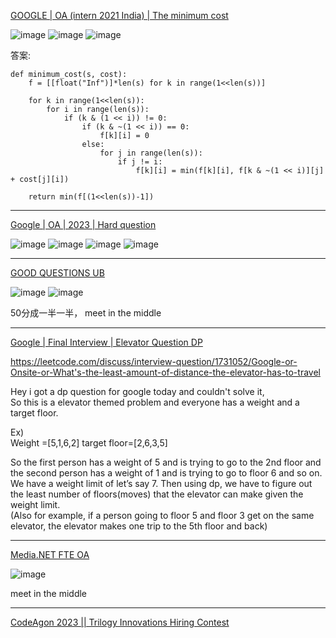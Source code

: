 [GOOGLE | OA (intern 2021 India) | The minimum cost](https://leetcode.com/discuss/interview-question/818225/GOOGLE-or-OA-%28intern-2021-India%29-or-The-minimum-cost)

![image](https://assets.leetcode.com/users/images/43495c36-7fec-4e5e-b9ae-39af71ee8487_1598704151.3524652.png)
![image](https://assets.leetcode.com/users/images/247690de-8372-4739-8026-fa4feb6e3d04_1598704150.245878.png)
![image](https://assets.leetcode.com/users/images/1b4bab72-f8ed-4688-b691-1c4c836e24b5_1598704151.2216527.png)

答案:
```
def minimum_cost(s, cost):
    f = [[float("Inf")]*len(s) for k in range(1<<len(s))]
    
    for k in range(1<<len(s)):
        for i in range(len(s)):
            if (k & (1 << i)) != 0:
                if (k & ~(1 << i)) == 0:
                    f[k][i] = 0
                else:
                    for j in range(len(s)):
                        if j != i:
                            f[k][i] = min(f[k][i], f[k & ~(1 << i)][j] + cost[j][i])
    
    return min(f[(1<<len(s))-1])
```

-------------------------

[Google | OA | 2023 | Hard question](https://leetcode.com/discuss/interview-question/2677394/Google-or-OA-or-2023-or-Hard-question)

![image](https://assets.leetcode.com/users/images/c2baded0-5f8d-48e7-ac6b-6bca691a68cd_1665248331.1769078.jpeg)
![image](https://assets.leetcode.com/users/images/a5148538-caff-47a0-88d2-0c78dfe5a497_1665248374.8121252.jpeg)
![image](https://assets.leetcode.com/users/images/f07f5348-b995-461e-b486-df6ff518eea9_1665248437.880959.jpeg)
![image](https://assets.leetcode.com/users/images/d7d5716d-a703-4d38-b7f1-417cdf593bc0_1665248497.0071912.jpeg)

------

[GOOD QUESTIONS UB](https://leetcode.com/discuss/interview-question/2708906/GOOD-QUESTIONS-UB)

![image](https://assets.leetcode.com/users/images/8b0edaa8-cea1-4c2d-9f7b-35c2cc4338f2_1665901076.6296434.png)
![image](https://assets.leetcode.com/users/images/d15e1cb4-4a7e-4003-ba41-63723217dbb1_1665901079.9202263.png)

50分成一半一半， meet in the middle 

-----

[Google | Final Interview | Elevator Question DP](https://leetcode.com/discuss/interview-question/2723912/Google-or-Final-Interview-or-Elevator-Question-DP)

https://leetcode.com/discuss/interview-question/1731052/Google-or-Onsite-or-What's-the-least-amount-of-distance-the-elevator-has-to-travel

Hey i got a dp question for google today and couldn't solve it,  
So this is a elevator themed problem and everyone has a weight and a target floor.

Ex)  
Weight =[5,1,6,2] target floor=[2,6,3,5]

So the first person has a weight of 5 and is trying to go to the 2nd floor and the second person has a weight of 1 and is trying to go to floor 6 and so on.  
We have a weight limit of let’s say 7. Then using dp, we have to figure out the least number of floors(moves) that the elevator can make given the weight limit.  
(Also for example, if a person going to floor 5 and floor 3 get on the same elevator, the elevator makes one trip to the 5th floor and back)

-----

[Media.NET FTE OA](https://leetcode.com/discuss/interview-question/2674528/Media.NET-FTE-OA)

![image](https://assets.leetcode.com/users/images/e05a1718-145a-4cb9-aaa5-211861cec62b_1665199244.131201.png)

meet in the middle

---

[CodeAgon 2023 || Trilogy Innovations Hiring Contest](https://leetcode.com/discuss/interview-question/3018724/CodeAgon-2023-oror-Trilogy-Innovations-Hiring-Contest)


<!--stackedit_data:
eyJoaXN0b3J5IjpbMTc1Mzk4NjE3NSwtMTY2NzExNjEwMCwtOT
g5NjM5NDUsOTkzMzkxNzQ5LC0xOTQ3NjI4MDYwLC0xNTQ3Nzk5
MjUwXX0=
-->